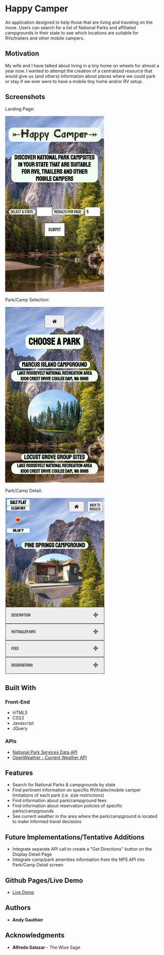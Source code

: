 <!-- # Happy Camper

Initial wireframes:

https://balsamiq.cloud/slzzg5o/pvz4s3i/r1043

-->
# Happy Camper

An application designed to help those that are living and traveling on the move. Users can search for a list of National Parks and affiliated campgrounds in their state to see which locations are suitable for RVs/trailers and other mobile campers.

## Motivation

My wife and I have talked about living in a tiny home on wheels for almost a year now. I wanted to attempt the creation of a centralized resource that would give us (and others) information about places where we could park or stay if we ever were to have a mobile tiny home and/or RV setup. 

## Screenshots
Landing Page:

![landing page](happycampimg/landing.PNG)

Park/Camp Selection:

![park selection](happycampimg/parkselection.PNG)

Park/Camp Detail:

![park detail](happycampimg/campdetail.PNG)

## Built With

### Front-End
* HTML5
* CSS3
* Javascript
* JQuery

### APIs
* [National Park Services Data API](https://www.nps.gov/subjects/developer/api-documentation.htm#/campgrounds)
* [OpenWeather - Current Weather API](https://openweathermap.org/current)

## Features

* Search for National Parks & campgrounds by state
* Find pertinent information on specific RV/trailer/mobile camper limitations of each park (i.e. size restrictions)
* Find information about park/campground fees
* Find information about reservation policies of specific parks/campgrounds
* See current weather in the area where the park/campground is located to make informed travel decisions

## Future Implementations/Tentative Additions

* Integrate separate API call to create a "Get Directions" button on the Display Detail Page
* Integrate camp/park amenities information from the NPS API into Park/Camp Detail screen

## Github Pages/Live Demo

- [Live Demo](https://amgauthier1992.github.io/happycamper/)

## Authors

* **Andy Gauthier** 

## Acknowledgments

* **Alfredo Salazar** - The Wise Sage
